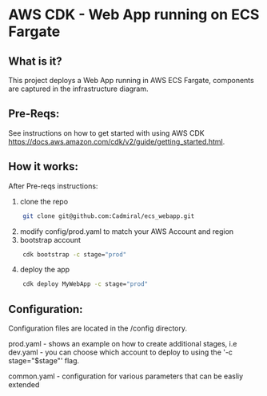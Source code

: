 
# AWS CDK - Web App running on ECS Fargate 

## What is it?

This project deploys a Web App running in AWS ECS Fargate, components are captured in the infrastructure diagram.


## Pre-Reqs:

See instructions on how to  get started with using AWS CDK https://docs.aws.amazon.com/cdk/v2/guide/getting_started.html.

## How it works:

After Pre-reqs instructions:

1. clone the repo 
```bash
    git clone git@github.com:Cadmiral/ecs_webapp.git
```
2. modify config/prod.yaml to match your AWS Account and region
3. bootstrap account
```bash
    cdk bootstrap -c stage="prod"
```
4. deploy the app
```bash
    cdk deploy MyWebApp -c stage="prod"
```

## Configuration:

Configuration files are located in the /config directory.  

prod.yaml - shows an example on how to create additional stages, i.e dev.yaml - you can choose which account to deploy to using the '-c stage="$stage"' flag.

common.yaml - configuration for various parameters that can be easliy extended   